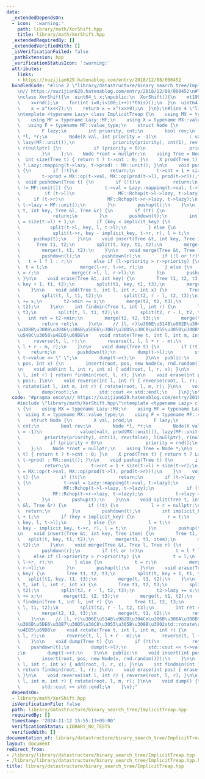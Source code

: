 ```yaml
---
data:
  _extendedDependsOn:
  - icon: ':warning:'
    path: library/math/XorShift.hpp
    title: library/math/XorShift.hpp
  _extendedRequiredBy: []
  _extendedVerifiedWith: []
  _isVerificationFailed: false
  _pathExtension: hpp
  _verificationStatusIcon: ':warning:'
  attributes:
    links:
    - https://xuzijian629.hatenablog.com/entry/2018/12/08/000452
  bundledCode: "#line 2 \"library/datastructure/binary_search_tree/ImplicitTreap.hpp\"\
    \n// https://xuzijian629.hatenablog.com/entry/2018/12/08/000452\n#line 1 \"library/math/XorShift.hpp\"\
    \nclass XorShift{\n  uint64_t x;\npublic:\n  XorShift(){\n    mt19937 rnd(chrono::steady_clock::now().time_since_epoch().count());\n\
    \    x=rnd();\n    for(int i=0;i<100;i++)(*this)();\n  }\n  uint64_t operator()(){\n\
    \    x = x^(x<<7);\n    return x = x^(x>>9);\n  }\n};\n#line 4 \"library/datastructure/binary_search_tree/ImplicitTreap.hpp\"\
    \ntemplate <typename Lazy> class ImplicitTreap {\n    using MX = typename Lazy::MX;\n\
    \    using MF = typename Lazy::MF;\n    using X = typename MX::value_type;\n \
    \   using F = typename MF::value_type;\n    struct Node {\n        X val, prod;\n\
    \        F lazy;\n        int priority, cnt;\n        bool rev;\n        Node\
    \ *l, *r;\n        Node(X val, int priority = -1)\n            : value(val), prod(MX::unit()),\
    \ lazy(MF::unit()),\n              priority(priority), cnt(1), rev(false), l(nullptr),\
    \ r(nullptr) {\n            if (priority < 0)\n                priority = rnd();\n\
    \        }\n    };\n    Node *root = nullptr;\n    using Tree = Node *;\n\n  \
    \  int size(Tree t) { return t ? t->cnt : 0; }\n    X prod(Tree t) { return t\
    \ ? Lazy::mapping(t->lazy, t->prod) : MX::unit(); }\n\n    void pushup(Tree t)\
    \ {\n        if (!t)\n            return;\n        t->cnt = 1 + size(t->l) + size(t->r);\n\
    \        t->prod = MX::op(t->val, MX::op(prod(t->l), prod(t->r)));\n    }\n  \
    \  void pushdown(Tree t) {\n        if (!t)\n            return;\n        if (t->lazy\
    \ != MF::unit()) {\n            t->val = Lazy::mapping(t->val, t->lazy);\n   \
    \         if (t->l)\n                MF::Rchop(t->l->lazy, t->lazy);\n       \
    \     if (t->r)\n                MF::Rchop(t->r->lazy, t->lazy);\n           \
    \ t->lazy = MF::unit();\n        }\n        pushup(t);\n    }\n\n    void split(Tree\
    \ t, int key, Tree &l, Tree &r) {\n        if (!t) {\n            l = r = nullptr;\n\
    \            return;\n        }\n        pushdown(t);\n        int implicit_key\
    \ = size(t->l) + 1;\n        if (key < implicit_key) {\n            r = t;\n \
    \           split(t->l, key, l, t->l);\n        } else {\n            l = t;\n\
    \            split(t->r, key - implicit_key, t->r, r), l = t;\n        }\n   \
    \     pushup(t);\n    }\n\n    void insert(Tree &t, int key, Tree item) {\n  \
    \      Tree t1, t2;\n        split(t, key, t1, t2);\n        merge(t1, t1, item);\n\
    \        merge(t, t1, t2);\n    }\n\n    void merge(Tree &t, Tree l, Tree r) {\n\
    \        pushdown(l);\n        pushdown(r);\n        if (!l or !r)\n         \
    \   t = l ? l : r;\n        else if (l->priority > r->priority) {\n          \
    \  t = l;\n            merge(l->r, l->r, r);\n        } else {\n            t\
    \ = r;\n            merge(r->l, l, r->l);\n        }\n        pushup(t);\n   \
    \ }\n\n    void erase(Tree &t, int key) {\n        Tree t1, t2, t3;\n        split(t,\
    \ key + 1, t1, t2);\n        split(t1, key, t1, t3);\n        merge(t, t1, t2);\n\
    \    }\n\n    void add(Tree t, int l, int r, int x) {\n        Tree t1, t2, t3;\n\
    \        split(t, l, t1, t2);\n        split(t2, r - l, t2, t3);\n        t2->lazy\
    \ += x;\n        t2->min += x;\n        merge(t2, t2, t3);\n        merge(t, t1,\
    \ t2);\n    }\n\n    int findmin(Tree t, int l, int r) {\n        Tree t1, t2,\
    \ t3;\n        split(t, l, t1, t2);\n        split(t2, r - l, t2, t3);\n     \
    \   int ret = t2->min;\n        merge(t2, t2, t3);\n        merge(t, t1, t2);\n\
    \        return ret;\n    }\n\n    // [l, r)\u306E\u5148\u982D\u304Cm\u306B\u306A\
    \u308B\u3088\u3046\u306B\u5DE6\u30B7\u30D5\u30C8\u3055\u305B\u308B\u3002std::rotate\u3068\
    \u540C\u3058\u4ED5\u69D8\n    void rotate(Tree t, int l, int m, int r) {\n   \
    \     reverse(t, l, r);\n        reverse(t, l, l + r - m);\n        reverse(t,\
    \ l + r - m, r);\n    }\n\n    void dump(Tree t) {\n        if (!t)\n        \
    \    return;\n        pushdown(t);\n        dump(t->l);\n        std::cout <<\
    \ t->value << \" \";\n        dump(t->r);\n    }\n\n  public:\n    void insert(int\
    \ pos, int x) {\n        insert(root, pos, new Node(x, rnd.random()));\n    }\n\
    \n    void add(int l, int r, int x) { add(root, l, r, x); }\n\n    int findmin(int\
    \ l, int r) { return findmin(root, l, r); }\n\n    void erase(int pos) { erase(root,\
    \ pos); }\n\n    void reverse(int l, int r) { reverse(root, l, r); }\n\n    void\
    \ rotate(int l, int m, int r) { rotate(root, l, m, r); }\n\n    void dump() {\n\
    \        dump(root);\n        std::cout << std::endl;\n    }\n};\n"
  code: "#pragma once\n// https://xuzijian629.hatenablog.com/entry/2018/12/08/000452\n\
    #include \"library/math/XorShift.hpp\"\ntemplate <typename Lazy> class ImplicitTreap\
    \ {\n    using MX = typename Lazy::MX;\n    using MF = typename Lazy::MF;\n  \
    \  using X = typename MX::value_type;\n    using F = typename MF::value_type;\n\
    \    struct Node {\n        X val, prod;\n        F lazy;\n        int priority,\
    \ cnt;\n        bool rev;\n        Node *l, *r;\n        Node(X val, int priority\
    \ = -1)\n            : value(val), prod(MX::unit()), lazy(MF::unit()),\n     \
    \         priority(priority), cnt(1), rev(false), l(nullptr), r(nullptr) {\n \
    \           if (priority < 0)\n                priority = rnd();\n        }\n\
    \    };\n    Node *root = nullptr;\n    using Tree = Node *;\n\n    int size(Tree\
    \ t) { return t ? t->cnt : 0; }\n    X prod(Tree t) { return t ? Lazy::mapping(t->lazy,\
    \ t->prod) : MX::unit(); }\n\n    void pushup(Tree t) {\n        if (!t)\n   \
    \         return;\n        t->cnt = 1 + size(t->l) + size(t->r);\n        t->prod\
    \ = MX::op(t->val, MX::op(prod(t->l), prod(t->r)));\n    }\n    void pushdown(Tree\
    \ t) {\n        if (!t)\n            return;\n        if (t->lazy != MF::unit())\
    \ {\n            t->val = Lazy::mapping(t->val, t->lazy);\n            if (t->l)\n\
    \                MF::Rchop(t->l->lazy, t->lazy);\n            if (t->r)\n    \
    \            MF::Rchop(t->r->lazy, t->lazy);\n            t->lazy = MF::unit();\n\
    \        }\n        pushup(t);\n    }\n\n    void split(Tree t, int key, Tree\
    \ &l, Tree &r) {\n        if (!t) {\n            l = r = nullptr;\n          \
    \  return;\n        }\n        pushdown(t);\n        int implicit_key = size(t->l)\
    \ + 1;\n        if (key < implicit_key) {\n            r = t;\n            split(t->l,\
    \ key, l, t->l);\n        } else {\n            l = t;\n            split(t->r,\
    \ key - implicit_key, t->r, r), l = t;\n        }\n        pushup(t);\n    }\n\
    \n    void insert(Tree &t, int key, Tree item) {\n        Tree t1, t2;\n     \
    \   split(t, key, t1, t2);\n        merge(t1, t1, item);\n        merge(t, t1,\
    \ t2);\n    }\n\n    void merge(Tree &t, Tree l, Tree r) {\n        pushdown(l);\n\
    \        pushdown(r);\n        if (!l or !r)\n            t = l ? l : r;\n   \
    \     else if (l->priority > r->priority) {\n            t = l;\n            merge(l->r,\
    \ l->r, r);\n        } else {\n            t = r;\n            merge(r->l, l,\
    \ r->l);\n        }\n        pushup(t);\n    }\n\n    void erase(Tree &t, int\
    \ key) {\n        Tree t1, t2, t3;\n        split(t, key + 1, t1, t2);\n     \
    \   split(t1, key, t1, t3);\n        merge(t, t1, t2);\n    }\n\n    void add(Tree\
    \ t, int l, int r, int x) {\n        Tree t1, t2, t3;\n        split(t, l, t1,\
    \ t2);\n        split(t2, r - l, t2, t3);\n        t2->lazy += x;\n        t2->min\
    \ += x;\n        merge(t2, t2, t3);\n        merge(t, t1, t2);\n    }\n\n    int\
    \ findmin(Tree t, int l, int r) {\n        Tree t1, t2, t3;\n        split(t,\
    \ l, t1, t2);\n        split(t2, r - l, t2, t3);\n        int ret = t2->min;\n\
    \        merge(t2, t2, t3);\n        merge(t, t1, t2);\n        return ret;\n\
    \    }\n\n    // [l, r)\u306E\u5148\u982D\u304Cm\u306B\u306A\u308B\u3088\u3046\
    \u306B\u5DE6\u30B7\u30D5\u30C8\u3055\u305B\u308B\u3002std::rotate\u3068\u540C\u3058\
    \u4ED5\u69D8\n    void rotate(Tree t, int l, int m, int r) {\n        reverse(t,\
    \ l, r);\n        reverse(t, l, l + r - m);\n        reverse(t, l + r - m, r);\n\
    \    }\n\n    void dump(Tree t) {\n        if (!t)\n            return;\n    \
    \    pushdown(t);\n        dump(t->l);\n        std::cout << t->value << \" \"\
    ;\n        dump(t->r);\n    }\n\n  public:\n    void insert(int pos, int x) {\n\
    \        insert(root, pos, new Node(x, rnd.random()));\n    }\n\n    void add(int\
    \ l, int r, int x) { add(root, l, r, x); }\n\n    int findmin(int l, int r) {\
    \ return findmin(root, l, r); }\n\n    void erase(int pos) { erase(root, pos);\
    \ }\n\n    void reverse(int l, int r) { reverse(root, l, r); }\n\n    void rotate(int\
    \ l, int m, int r) { rotate(root, l, m, r); }\n\n    void dump() {\n        dump(root);\n\
    \        std::cout << std::endl;\n    }\n};"
  dependsOn:
  - library/math/XorShift.hpp
  isVerificationFile: false
  path: library/datastructure/binary_search_tree/ImplicitTreap.hpp
  requiredBy: []
  timestamp: '2024-11-12 15:55:13+09:00'
  verificationStatus: LIBRARY_NO_TESTS
  verifiedWith: []
documentation_of: library/datastructure/binary_search_tree/ImplicitTreap.hpp
layout: document
redirect_from:
- /library/library/datastructure/binary_search_tree/ImplicitTreap.hpp
- /library/library/datastructure/binary_search_tree/ImplicitTreap.hpp.html
title: library/datastructure/binary_search_tree/ImplicitTreap.hpp
---
```

